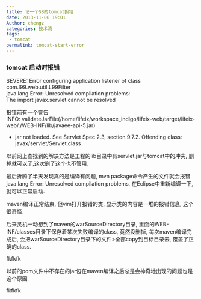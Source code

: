 ```yaml
---
title: 记一个SB的tomcat报错
date: 2013-11-06 19:01
Author: chengz
categories: 技术流
tags:
 - tomcat
permalink: tomcat-start-error
---
```


### tomcat 启动时报错

SEVERE: Error configuring application listener of class
com.l99.web.util.L99Filter  
java.lang.Error: Unresolved compilation problems:  
The import javax.servlet cannot be resolved

报错前有一个警告  
INFO:
validateJarFile(/home/lifeix/workspace\_indigo/lifeix-web/target/lifeix-web/./WEB-INF/lib/javaee-api-5.jar)
- jar not loaded. See Servlet Spec 2.3, section 9.7.2. Offending class:
javax/servlet/Servlet.class

以前网上查找到的解决方法是工程的lib目录中有servlet.jar与tomcat中的冲突,
删掉就可以了,这次删了这个也不管用.

最后折腾了半天发现真的是编译有问题, mvn
package命令产生的文件就会报错java.lang.Error: Unresolved compilation
problems, 在Eclipse中重新编译一下,就可以正常启动.

maven编译正常结束, 但vim打开报错的类, 显示类的内容是一堆的报错信息,
这个很奇怪.

后来灵机一动想到了maven的warSourceDirectory目录,
里面的WEB-INF/classes目录下保存着某次失败编译的class, 竟然没删掉,
每次maven编译完成后,
会把warSourceDirectory目录下的文件\>全部copy到目标目录去,
覆盖了正确的class.

fkfkfk

以前的pom文件中不存在的jar包在maven编译之后总是会神奇地出现的问题也是这个原因.

fkfkfk
